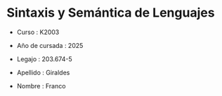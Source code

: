 # Sintaxis y Semántica de Lenguajes

- Curso : K2003

- Año de cursada : 2025

- Legajo : 203.674-5

- Apellido : Giraldes

- Nombre : Franco
